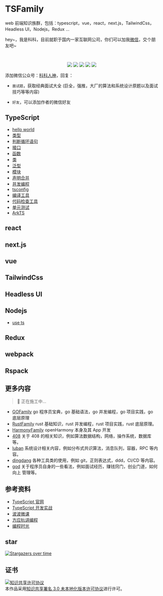 <!--
 * @Author: shgopher shgopher@gmail.com
 * @Date: 2024-01-23 23:52:26
 * @LastEditors: shgopher shgopher@gmail.com
 * @LastEditTime: 2024-01-29 20:36:26
 * @FilePath: /TSFamily/README.md
 * @Description: 
 * 
 * Copyright (c) 2024 by shgopher, All Rights Reserved. 
-->
# TSFamily
web 前端知识族群，包括：typescript，vue，react，next.js，TailwindCss，Headless UI，Nodejs，Redux ...

<p align="left">
hey~，我是科科，目前就职于国内一家互联网公司，你们可以加我<a href="#wechat.png">微信</a>，交个朋友吧~
</p>
<br>
<p align="center">
<a href='#wechat.png'
 target="_blank"><img src="https://img.shields.io/static/v1?label=%E7%A7%91%E7%A7%91%E4%BA%BA%E7%A5%9E&message=%E5%85%AC%E4%BC%97%E5%8F%B7&color="></a>
<a href="https://space.bilibili.com/478621088" target="_blank"><img src="https://img.shields.io/static/v1?label=bilibili&message=b%E7%AB%99&color=blue"></a>
<a href="https://www.zhihu.com/people/shgopher" target="_blank"><img src="https://img.shields.io/static/v1?label=zhihu&message=%E7%9F%A5%E4%B9%8E&color=blue"></a>
<a href="https://blog.csdn.net/zyfljxzby" target="_blank"><img src="https://img.shields.io/static/v1?label=csdn&message=CSDN&color=red"></a>
<a href="https://www.toutiao.com/c/user/token/MS4wLjABAAAAIGeO1-kCUelF-G8GW3AvJlrEL7tiO24WHJmnX4nV1bs" target="_blank"><img src="https://img.shields.io/static/v1?label=toutiao&message=%E5%A4%B4%E6%9D%A1&color=red"></a>
</p>

添加微信公众号：<a href="#wechat.png">科科人神</a>，回复：
- `面试题`，获取经典面试大全 (巨全，强推，大厂的算法和系统设计原题以及面试技巧等等内容)

- `好友`，可以添加作者的微信好友

## TypeScript
- [hello world](./ts/hello-world/README.md)
- [类型](./ts/类型/README.md)
- [判断循环语句](./ts/判断循环语句/README.md)
- [接口](./ts/接口/README.md)
- [函数](./ts/函数/README.md)
- [类](./ts/类/README.md)
- [泛型](./ts/泛型/README.md)
- [模块](./ts/模块/README.md)
- [声明合并](./ts/声明合并/README.md)
- [并发编程](./ts/并发编程/README.md)
- [tsconfig](./ts/tsconfig/README.md)
- [编译工具](./ts/编译工具/README.md)
- [代码检查工具](./ts/代码检查工具/README.md)
- [单元测试](./ts/单元测试/README.md)
- [ArkTS](./ts/arkts/README.md)
## react
## next.js
## vue
## TailwindCss
## Headless UI
## Nodejs
- [use ts](./nodejs/ts-node/README.md)
## Redux
## webpack
## Rspack
## 更多内容
> 👷 正在施工中...
- [GOFamily](http://github.com/shgopher/GOFamily) go 程序员宝典，go 基础语法，go 并发编程，go 项目实践，go 底层原理
- [RustFamily](https://github.com/shgopher/RustFamily) rust 基础知识，rust 并发编程，rust 项目实践，rust 底层原理。
- [HarmonyFamily](https://github.com/shgopher/HarmonyFamily) openHarmony 本身及其 App 开发
- [408](https://github.com/shgopher/408) 关于 408 的相关知识，例如算法数据结构，网络，操作系统，数据库等。
- [luban](https://github.com/shgopher/luban) 系统设计相关内容，例如分布式共识算法，消息队列，容器，RPC 等内容。
- [dingdang](https://github.com/shgopher/dingdang) 各种工具类的使用，例如 git，正则表达式，ddd，CI/CD 等内容。
- [god](https://github.com/shgopher/god) 关于程序员自身的一些看法，例如面试经历，赚钱窍门，创业门道，如何向上
管理等。

## 参考资料
- [TypeScript 官网](https://www.typescriptlang.org)
- [TypeScript 开发实战](https://time.geekbang.org/course/intro/100032201)
- [波波微课](https://www.bilibili.com/video/BV1ka4y1u79g)
- [方应杭讲编程](https://www.bilibili.com/video/BV1da411P7ss/)
- [编程时光](https://www.coding-time.cn/)
## star
[![Stargazers over time](https://starchart.cc/shgopher/TSFamily.svg)](https://starchart.cc/shgopher/TSFamily)
## 证书
<a rel="license" href="http://creativecommons.org/licenses/by/3.0/"><img alt="知识共享许可协议" style="border-width:0" src="https://i.creativecommons.org/l/by/3.0/88x31.png" /></a><br />本作品采用<a rel="license" href="http://creativecommons.org/licenses/by/3.0/">知识共享署名 3.0 未本地化版本许可协议</a>进行许可。
 